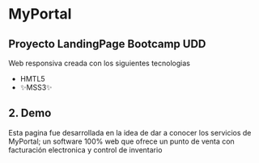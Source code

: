 # MyPortal
## Proyecto LandingPage Bootcamp UDD


Web responsiva creada con los siguientes tecnologias

-   HMTL5
- ✨MSS3✨



## 2. Demo

Esta pagina fue desarrollada en la idea de dar a conocer los servicios de MyPortal; un software 100% web que ofrece un punto de venta con facturación electronica y control de inventario
